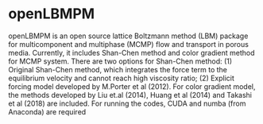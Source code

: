 # openLBMPM
openLBMPM is an open source lattice Boltzmann method (LBM) package for multicomponent and multiphase (MCMP) flow and transport in porous media. Currently, it includes Shan-Chen method and color gradient method for MCMP system. There are two options for Shan-Chen method: (1) Original Shan-Chen method, which integrates the force term to the equilibrium velocity and cannot reach high viscosity ratio; (2) Explicit forcing model developed by M.Porter et al (2012). For color gradient model, the methods developed by Liu et.al (2014), Huang et al (2014) and Takashi et al (2018) are included. For running the codes, CUDA and numba (from Anaconda) are required
